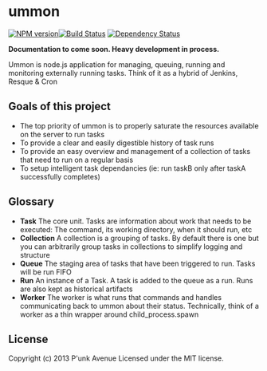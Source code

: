 # ummon

[![NPM version](https://badge.fury.io/js/ummon-server.png)](http://badge.fury.io/js/ummon-server)[![Build Status](https://secure.travis-ci.org/punkave/ummon-server.png?branch=master)](http://travis-ci.org/punkave/ummon-server) [![Dependency Status](https://gemnasium.com/punkave/ummon-server.png)](https://gemnasium.com/punkave/ummon-server)

**Documentation to come soon. Heavy development in process.**

Ummon is node.js application for managing, queuing, running and monitoring externally running tasks. Think of it as a hybrid of Jenkins, Resque & Cron

## Goals of this project

* The top priority of ummon is to properly saturate the resources available on the server to run tasks
* To provide a clear and easily digestible history of task runs
* To provide an easy overview and management of a collection of tasks that need to run on a regular basis
* To setup intelligent task dependancies (ie: run taskB only after taskA successfully completes)

## Glossary

* **Task** The core unit. Tasks are information about work that needs to be executed: The command, its working directory, when it should run, etc
* **Collection** A collection is a grouping of tasks. By default there is one but you can arbitrarily group tasks in collections to simplify logging and structure
* **Queue** The staging area of tasks that have been triggered to run. Tasks will be run FIFO
* **Run** An instance of a Task. A task is added to the queue as a run. Runs are also kept as historical artifacts
* **Worker** The worker is what runs that commands and handles communicating back to ummon about their status. Technically, think of a worker as a thin wrapper around child_process.spawn

## License
Copyright (c) 2013 P'unk Avenue
Licensed under the MIT license.
